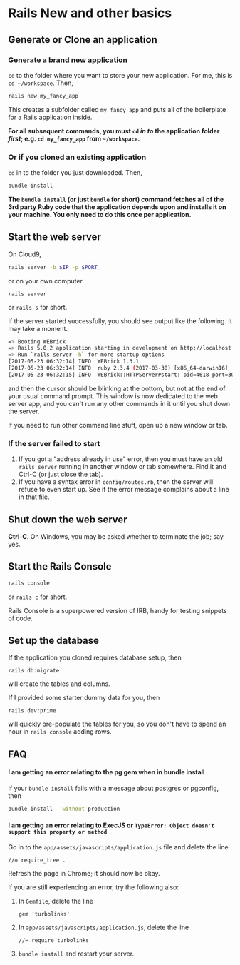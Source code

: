 # Rails New and other basics

## Generate or Clone an application

### Generate a brand new application

`cd` to the folder where you want to store your new application. For me, this is `cd ~/workspace`. Then,

```bash
rails new my_fancy_app
```

This creates a subfolder called `my_fancy_app` and puts all of the boilerplate for a Rails application inside.

**For all subsequent commands, you must `cd` *in to* the application folder *first*; e.g. `cd my_fancy_app` from `~/workspace`.**

### Or if you cloned an existing application

`cd` in to the folder you just downloaded. Then,

```bash
bundle install
```

**The `bundle install` (or just `bundle` for short) command fetches all of the 3rd party Ruby code that the application depends upon and installs it on your machine. You only need to do this once per application.**

## Start the web server

On Cloud9,

```bash
rails server -b $IP -p $PORT
```

or on your own computer

```
rails server
```

or `rails s` for short.

If the server started successfully, you should see output like the following. It may take a moment.

```bash
=> Booting WEBrick
=> Rails 5.0.2 application starting in development on http://localhost:3000
=> Run `rails server -h` for more startup options
[2017-05-23 06:32:14] INFO  WEBrick 1.3.1
[2017-05-23 06:32:14] INFO  ruby 2.3.4 (2017-03-30) [x86_64-darwin16]
[2017-05-23 06:32:15] INFO  WEBrick::HTTPServer#start: pid=4618 port=3000
```
and then the cursor should be blinking at the bottom, but not at the end of your usual command prompt. This window is now dedicated to the web server app, and you can't run any other commands in it until you shut down the server.

If you need to run other command line stuff, open up a new window or tab.

### If the server failed to start

 1. If you got a "address already in use" error, then you must have an old `rails server` running in another window or tab somewhere. Find it and Ctrl-C (or just close the tab).
 2. If you have a syntax error in `config/routes.rb`, then the server will refuse to even start up. See if the error message complains about a line in that file.

## Shut down the web server

**Ctrl-C**. On Windows, you may be asked whether to terminate the job; say yes.

## Start the Rails Console

```bash
rails console
```

or `rails c` for short.

Rails Console is a superpowered version of IRB, handy for testing snippets of code.

## Set up the database

**If** the application you cloned requires database setup, then

    rails db:migrate
    
will create the tables and columns.

**If** I provided some starter dummy data for you, then

    rails dev:prime
    
will quickly pre-populate the tables for you, so you don't have to spend an hour in `rails console` adding rows.

## FAQ

#### I am getting an error relating to the pg gem when in bundle install

If your `bundle install` fails with a message about postgres or pgconfig, then

```bash
bundle install --without production
```

#### I am getting an error relating to ExecJS or `TypeError: Object doesn't support this property or method`

Go in to the `app/assets/javascripts/application.js` file and delete the line

    //= require_tree .

Refresh the page in Chrome; it should now be okay.

If you are still experiencing an error, try the following also:

 1. In `Gemfile`, delete the line 

        gem 'turbolinks'
 
 1. In `app/assets/javascripts/application.js`, delete the line

        //= require turbolinks

 1. `bundle install` and restart your server.